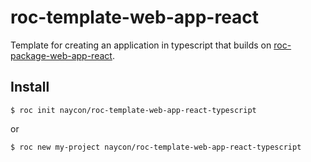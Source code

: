 # roc-template-web-app-react

Template for creating an application in typescript that builds on [roc-package-web-app-react](https://github.com/rocjs/roc-package-web-app-react).

## Install

`$ roc init naycon/roc-template-web-app-react-typescript`

or

`$ roc new my-project naycon/roc-template-web-app-react-typescript`
